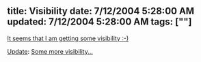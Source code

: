 title: Visibility
date: 7/12/2004 5:28:00 AM
updated: 7/12/2004 5:28:00 AM
tags: [""]
---
[It seems that I am getting some visibility :-)](http://www.microsoft.com/communities/mvp/mvpdetails.mspx?Params=%7eCMTYDataSvcParams%5e%7earg+Name%3d%22guid%22+Value%3d%22d2f50802-1a35-423c-a263-353cb10c676c%22%2f%5e%7esParams%5e%7e%2fsParams%5e%7e%2fCMTYDataSvcParams%5e)

<u>Update</u>: [Some more visibility...](http://www.mysps.info/Coauteurs/AllItems.aspx)
